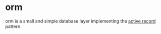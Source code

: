 # orm

orm is a small and simple database layer implementing the [active record] pattern.

[active record]: https://en.wikipedia.org/wiki/Active_record_pattern
